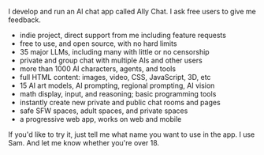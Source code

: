 I develop and run an AI chat app called Ally Chat. I ask free users to give me feedback.

- indie project, direct support from me including feature requests
- free to use, and open source, with no hard limits
- 35 major LLMs, including many with little or no censorship
- private and group chat with multiple AIs and other users
- more than 1000 AI characters, agents, and tools
- full HTML content: images, video, CSS, JavaScript, 3D, etc
- 15 AI art models, AI prompting, regional prompting, AI vision
- math display, input, and reasoning; basic programming tools
- instantly create new private and public chat rooms and pages
- safe SFW spaces, adult spaces, and private spaces
- a progressive web app, works on web and mobile

If you'd like to try it, just tell me what name you want to use in the app. I use Sam. And let me know whether you're over 18.
